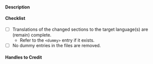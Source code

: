 #### Description

<!-- describe your changes here -->

#### Checklist

<!-- use [x] to fill in the checkboxes -->

 - [ ] Translations of the changed sections to the target language(s) are (remain) complete.
   - Refer to the `<dummy>` entry if it exists.
 - [ ] No dummy entries in the files are removed.

#### Handles to Credit

<!-- include the name to appear on credit sections, or leave it blank -->
<!-- Format: ○○○, @___, or ○○○ (@___) -->